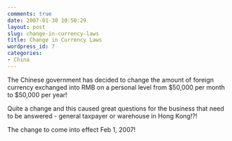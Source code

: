 ```yaml
---
comments: true
date: 2007-01-30 10:50:29
layout: post
slug: change-in-currency-laws
title: Change in Currency Laws
wordpress_id: 7
categories:
- China
---
```


The Chinese government has decided to change the amount of foreign currency exchanged into RMB on a personal level from $50,000 per month to $50,000 per year!

Quite a change and this caused great questions for the business that need to be answered - general taxpayer or warehouse in Hong Kong!?!

The change to come into effect Feb 1, 2007!
